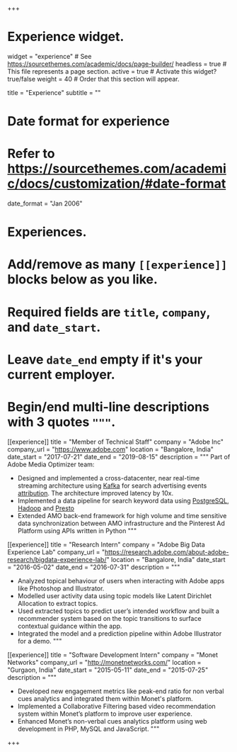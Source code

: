 +++
# Experience widget.
widget = "experience"  # See https://sourcethemes.com/academic/docs/page-builder/
headless = true  # This file represents a page section.
active = true  # Activate this widget? true/false
weight = 40  # Order that this section will appear.

title = "Experience"
subtitle = ""

# Date format for experience
#   Refer to https://sourcethemes.com/academic/docs/customization/#date-format
date_format = "Jan 2006"

# Experiences.
#   Add/remove as many `[[experience]]` blocks below as you like.
#   Required fields are `title`, `company`, and `date_start`.
#   Leave `date_end` empty if it's your current employer.
#   Begin/end multi-line descriptions with 3 quotes `"""`.

[[experience]]
  title = "Member of Technical Staff"
  company = "Adobe Inc"
  company_url = "https://www.adobe.com"
  location = "Bangalore, India"
  date_start = "2017-07-21"
  date_end = "2019-08-15"
  description = """
  Part of Adobe Media Optimizer team:
  
  * Designed and implemented a cross-datacenter, near real-time streaming architecture using [Kafka](https://kafka.apache.org/) for search advertising events [attribution](https://en.wikipedia.org/wiki/Attribution_(marketing)). The architecture improved latency by 10x.
  * Implemented a data pipeline for search keyword data using [PostgreSQL](https://www.postgresql.org/), [Hadoop](https://hadoop.apache.org/) and [Presto](http://prestodb.github.io/)
  * Extended AMO back-end framework for high volume and time sensitive data synchronization between AMO infrastructure and the Pinterest Ad Platform using APIs written in Python
  """

[[experience]]
  title = "Research Intern"
  company = "Adobe Big Data Experience Lab"
  company_url = "https://research.adobe.com/about-adobe-research/bigdata-experience-lab/"
  location = "Bangalore, India"
  date_start = "2016-05-02"
  date_end = "2016-07-31"
  description = """
  * Analyzed topical behaviour of users when interacting with Adobe apps like Photoshop and Illustrator.
* Modelled user activity data using topic models like Latent Dirichlet Allocation to extract topics.
* Used extracted topics to predict user’s intended workflow and built a recommender system based on the topic transitions to surface contextual guidance within the app.
* Integrated the model and a prediction pipeline within Adobe Illustrator for a demo.
  """

[[experience]]
  title = "Software Development Intern"
  company = "Monet Networks"
  company_url = "http://monetnetworks.com/"
  location = "Gurgaon, India"
  date_start = "2015-05-11"
  date_end = "2015-07-25"
  description = """
* Developed new engagement metrics like peak-end ratio for non verbal cues
analytics and integrated them within Monet's platform.
* Implemented a Collaborative Filtering based video recommendation system
within Monet’s platform to improve user experience.
* Enhanced Monet’s non-verbal cues analytics platform using web development
in PHP, MySQL and JavaScript.
  """


+++
